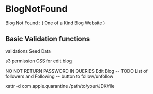 # BlogNotFound

Blog Not Found : ( One of a Kind Blog Website )

## Basic Validation functions

validations
Seed Data

s3 permission
CSS for edit blog

NO NOT RETURN PASSWORD IN QUERIES
Edit Blog -- TODO
List of followers and Following -- button to follow/unfollow

xattr -d com.apple.quarantine /path/to/your/JDK/file
